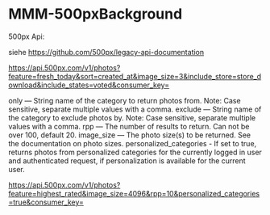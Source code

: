 # MMM-500pxBackground

500px Api:

siehe https://github.com/500px/legacy-api-documentation

https://api.500px.com/v1/photos?feature=fresh_today&sort=created_at&image_size=3&include_store=store_download&include_states=voted&consumer_key=

only — String name of the category to return photos from. Note: Case sensitive, separate multiple values with a comma.
exclude — String name of the category to exclude photos by. Note: Case sensitive, separate multiple values with a comma.
rpp — The number of results to return. Can not be over 100, default 20.
image_size — The photo size(s) to be returned. See the documentation on photo sizes.
personalized_categories - If set to true, returns photos from personalized categories for the currently logged in user and authenticated request, if personalization is available for the current user.

https://api.500px.com/v1/photos?feature=highest_rated&image_size=4096&rpp=10&personalized_categories=true&consumer_key=
